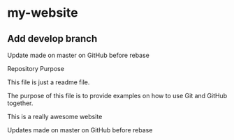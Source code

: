 # my-website
## Add develop branch

Update made on master on GitHub before rebase

 Repository Purpose

This file is just a readme file.

The purpose of this file is to provide examples 
on how to use Git and GitHub together.

This is a really awesome website

Updates made on master on GitHub before rebase

